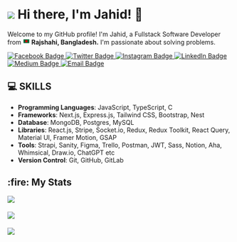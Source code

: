 <h1 >
  <img src="https://emojis.slackmojis.com/emojis/images/1531849430/4246/blob-sunglasses.gif?1531849430" width="30"/> Hi there, I'm Jahid! 🤗
</h1>

<p >Welcome to my GitHub profile! I'm Jahid, a Fullstack Software Developer from <img src="flag.png" width="15"/> <b>Rajshahi, Bangladesh.</b> I'm passionate about solving problems.</p>

<div >
  <a href="https://www.facebook.com/profile.php?id=100010894242472">
    <img src="https://img.shields.io/badge/-Facebook-1877F2?style=for-the-badge&labelColor=1877F2&logo=facebook&logoColor=white" alt="Facebook Badge">
  </a>
  <a href="https://twitter.com/jahid_dev">
    <img src="https://img.shields.io/badge/-Twitter-1ca0f1?style=for-the-badge&labelColor=1ca0f1&logo=twitter&logoColor=white" alt="Twitter Badge">
  </a>
  <a href="https://instagram.com/jahidbd240">
    <img src="https://img.shields.io/badge/-Instagram-E4405F?style=for-the-badge&labelColor=E4405F&logo=instagram&logoColor=white" alt="Instagram Badge">
  </a>
  <a href="https://www.linkedin.com/in/jahid-bd">
    <img src="https://img.shields.io/badge/-LinkedIn-blue?style=for-the-badge&logo=linkedin&logoColor=white" alt="LinkedIn Badge">
  </a>
  <a href="https://medium.com/">
    <img src="https://img.shields.io/badge/-Medium-03a57a?style=for-the-badge&labelColor=03a57a&logo=Medium" alt="Medium Badge">
  </a>
  <a href="mailto:jahidbd9x@gmail.com">
    <img src="https://img.shields.io/badge/-Email-c14438?style=for-the-badge&logo=Gmail&logoColor=white" alt="Email Badge">
  </a>
</div>


## 💻 SKILLS

- **Programming Languages**: JavaScript, TypeScript, C
- **Frameworks**: Next.js, Express.js, Tailwind CSS, Bootstrap, Nest
- **Database**: MongoDB, Postgres, MySQL
- **Libraries**: React.js, Stripe, Socket.io, Redux, Redux Toolkit, React Query, Material UI, Framer Motion, GSAP 
- **Tools**: Strapi, Sanity, Figma, Trello, Postman, JWT, Sass, Notion, Aha, Whimsical, Draw.io, ChatGPT etc
- **Version Control**: Git, GitHub, GitLab

<!--
### 🔥🔥🔭 Currently working on
- 🔭 I’m currently working as a frontend developer at Digital Gregg.
- 🌱 I’m currently learning Backend Development.
- 💬 Ask me about anything; I am happy to help 😄
- 👯 I’m looking to collaborate with other Developers 😉

## 🛠 Skills
<b>Frontend:</b>
![JavaScript](https://img.shields.io/badge/-JavaScript-yellow?style=for-the-badge&logo=javascript)
![HTML5](https://img.shields.io/badge/-HTML5-orange?style=for-the-badge&logo=html5)
![CSS3](https://img.shields.io/badge/-CSS3-blue?style=for-the-badge&logo=css3)
![SCSS](https://img.shields.io/badge/-SASS-pink?style=for-the-badge&logo=sass)
![Bootstrap](https://img.shields.io/badge/-Bootstrap-purple?style=for-the-badge&logo=bootstrap)
![React](https://img.shields.io/badge/-React-blue?style=for-the-badge&logo=react)

<b>Backend:</b>
![Node.js](https://img.shields.io/badge/-Node.js-green?style=for-the-badge&logo=node.js)
![Express](https://img.shields.io/badge/-Express-LightGray?style=for-the-badge&logo=express)

<b>Database:</b>
![MongoDB](https://img.shields.io/badge/-MongoDB-green?style=for-the-badge&logo=mongodb)

<b>Tools:</b>
![VS Code](https://img.shields.io/badge/-VSCode-blue?style=for-the-badge&logo=visual-studio-code)
![Git](https://img.shields.io/badge/-Git-yellow?style=for-the-badge&logo=git)
![Shell](https://img.shields.io/badge/-Shell-red?style=for-the-badge&logo=shell)
![GitHub](https://img.shields.io/badge/-GitHub-black?style=for-the-badge&logo=github)

<b>Learning:</b>
![C](https://img.shields.io/badge/-C-black?style=for-the-badge&logo=c)
![TypeScript](https://img.shields.io/badge/-TypeScript-LightGray?style=for-the-badge&logo=typescript)

## Projects
<div >
  <a href="https://github.com/jahid-bd/">
    <img src="https://img.shields.io/badge/-🧬%20Demo-000?style=for-the-badge" alt="Demo">
  </a>
  <a href="https://github.com/jahid-bd/">
    <img src="https://img.shields.io/badge/-🧬%20Demo-000?style=for-the-badge" alt="Demo">
  </a>
  <a href="https://github.com/jahid-bd/">
    <img src="https://img.shields.io/badge/-🧬%20Demo-000?style=for-the-badge" alt="Demo">
  </a>
  <a href="https://github.com/jahid-bd/">
    <img src="https://img.shields.io/badge/-🧬%20Demo-000?style=for-the-badge" alt="Demo">
  </a>
</div>
-->
<h2>:fire: My Stats</h2>
  <div>
    <img src="https://github-readme-stats.vercel.app/api/top-langs/?username=jahid-bd&layout=compact&theme=github_dark&langs_count=10&exclude_repo=kasweb">
  </div>
<br/>
  <div>
    <img src="https://github-readme-stats.vercel.app/api?username=jahid-bd&count_private=true&show_icons=true&line_height=21&theme=github_dark">
  </div>
  <br/>
<div>
  <img src="https://github-readme-streak-stats.herokuapp.com/?user=jahid-bd&theme=holi-theme">
</div>
